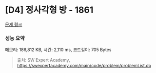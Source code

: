 # [D4] 정사각형 방 - 1861 

[문제 링크](https://swexpertacademy.com/main/code/problem/problemDetail.do?contestProbId=AV5LtJYKDzsDFAXc) 

### 성능 요약

메모리: 186,812 KB, 시간: 2,110 ms, 코드길이: 705 Bytes



> 출처: SW Expert Academy, https://swexpertacademy.com/main/code/problem/problemList.do